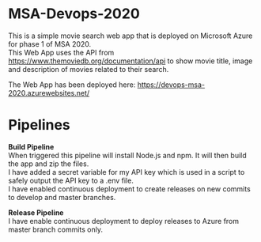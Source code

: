 # MSA-Devops-2020
This is a simple movie search web app that is deployed on Microsoft Azure for phase 1 of MSA 2020.  
This Web App uses the API from https://www.themoviedb.org/documentation/api to show movie title, image and description of movies related to their search.  

The Web App has been deployed here: https://devops-msa-2020.azurewebsites.net/

# Pipelines  
**Build Pipeline**  
When triggered this pipeline will install Node.js and npm. It will then build the app and zip the files.  
I have added a secret variable for my API key which is used in a script to safely output the API key to a .env file.  
I have enabled continuous deployment to create releases on new commits to develop and master branches.

**Release Pipeline**  
I have enable continuous deployment to deploy releases to Azure from master branch commits only.